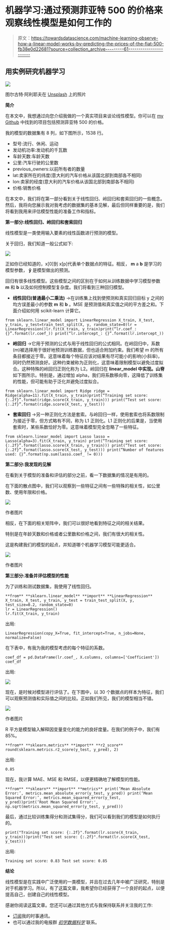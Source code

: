 # 机器学习:通过预测菲亚特 500 的价格来观察线性模型是如何工作的

> 原文：<https://towardsdatascience.com/machine-learning-observe-how-a-linear-model-works-by-predicting-the-prices-of-the-fiat-500-fb38e0d22681?source=collection_archive---------61----------------------->

## 用实例研究机器学习

![](img/44147f914a5d8e88dcf0b9051f9030c6.png)

图尔古特·阿利耶夫在 [Unsplash](https://unsplash.com/s/photos/fiat-500?utm_source=unsplash&utm_medium=referral&utm_content=creditCopyText) 上的照片

**简介**

在本文中，我想通过向您介绍我做的一个真实项目来谈论线性模型。你可以在 [my Github](https://github.com/moryba/Predicting-the-prices-of-Fiat-500-with-Linear-Regression) 中找到的项目包括预测菲亚特 500 的价格。

我的模型的数据集有 8 列，如下图所示，1538 行。

*   型号:流行、休闲、运动
*   发动机功率:发动机的千瓦数
*   车龄天数:车龄天数
*   公里:汽车行驶的公里数
*   previous_owners:以前所有者的数量
*   lat:卖家所在的纬度(意大利的汽车价格从该国北部到南部各不相同)
*   lon:卖家的经度(意大利的汽车价格从该国北部到南部各不相同)
*   价格:销售价格

在本文中，我们将在第一部分看到关于线性回归、岭回归和套索回归的一些概念。然后，我将向您展示我对我考虑的数据集的基本见解，最后但同样重要的是，我们将看到我用来评估模型性能的准备工作和指标。

**第一部分:线性回归、岭回归和套索回归**

线性模型是一类使用输入要素的线性函数进行预测的模型。

关于回归，我们知道一般公式如下:

![](img/17855312d45093f6416afb69dfa35c47.png)

正如你已经知道的，x[0]到 x[p]代表单个数据点的特征。相反， **m** a **b** 是学习的模型参数， **ŷ** 是模型做出的预测。

回归有很多线性模型。这些模型之间的区别在于如何从训练数据中学习模型参数 **m** 和 **b** 以及如何控制模型复杂度。我们将看到三种回归模型。

*   **线性回归(普通最小二乘法)** →在训练集上找到使预测和真实回归目标 y 之间的均方误差最小的参数 **m** 和 **b** 。MSE 是预测值和真实值之间的平方差之和。下面介绍如何用 scikit-learn 计算它。

```
from sklearn.linear_model import LinearRegression X_train, X_test, y_train, y_test=train_test_split(X, y, random_state=0)lr = LinearRegression()lr.fit(X_train, y_train)print(“lr.coef_: {}”.format(lr.coef_)) print(“lr.intercept_: {}”.format(lr.intercept_))
```

*   **岭回归** →它用于预测的公式与用于线性回归的公式相同。在岭回归中，系数(m)被选择用于很好地预测训练数据，但也适合附加约束。我们希望 m 的所有条目都接近于零。这意味着每个特征应该对结果有尽可能小的影响(小斜率)，同时仍然预测良好。这种约束被称为正则化，这意味着限制模型以避免过度拟合。这种特殊的岭回归正则化称为 L2。岭回归在 **linear_model 中实现。山脊**如下图所示。特别是，通过增加 alpha，我们将系数移向零，这降低了训练集的性能，但可能有助于泛化并避免过度拟合。

```
from sklearn.linear_model import Ridge ridge = Ridge(alpha=11).fit(X_train, y_train)print(“Training set score: {:.2f}”.format(ridge.score(X_train, y_train))) print(“Test set score: {:.2f}”.format(ridge.score(X_test, y_test)))
```

*   **套索回归** →另一种正则化方法是套索。与岭回归一样，使用套索也将系数限制为接近于零，但方式略有不同，称为 L1 正则化。L1 正则化的后果是，当使用套索时，某些系数恰好为零。这意味着模型完全忽略了一些特征。

```
from sklearn.linear_model import Lasso lasso = Lasso(alpha=3).fit(X_train, y_train) print(“Training set score: {:.2f}”.format(lasso.score(X_train, y_train))) print(“Test set score: {:.2f}”.format(lasso.score(X_test, y_test))) print(“Number of features used: {}”.format(np.sum(lasso.coef_ != 0)))
```

**第二部分:我发现的见解**

在看到关于模型的准备和评估的部分之前，看一下数据集的情况是有用的。

在下面的散点图中，我们可以观察到一些特征之间有一些特殊的相关性，如公里数、使用年限和价格。

![](img/9437eb861fbc5375723948834b04b940.png)

作者图片

相反，在下面的相关矩阵中，我们可以很好地看到特征之间的相关结果。

特别是在年龄天数和价格或者公里数和价格之间，我们有很大的相关性。

这是构建我们的模型的起点，并知道哪个机器学习模型可能更适合。

![](img/697f3ce13871616f2120a39a72043906.png)

作者图片

**第三部分:准备并评估模型的性能**

为了训练和测试数据集，我使用了线性回归。

```
**from** **sklearn.linear_model** **import** **LinearRegression**
X_train, X_test, y_train, y_test = train_test_split(X, y, test_size=0.2, random_state=0)
lr = LinearRegression()
lr.fit(X_train, y_train)
```

出局:

```
LinearRegression(copy_X=True, fit_intercept=True, n_jobs=None, normalize=False)
```

在下表中，有我为我的模型考虑的每个特征的系数。

```
coef_df = pd.DataFrame(lr.coef_, X.columns, columns=['Coefficient'])
coef_df
```

出局:

![](img/c202b1a65aeddbdd10da755d50788147.png)

现在，是时候对模型进行评估了。在下图中，以 30 个数据点的样本为特征，我们可以观察预测值和实际值之间的比较。正如我们所见，我们的模型相当不错。

![](img/be150a2b369e3dc3f8ede99d77e4d266.png)

作者图片

R 平方是模型输入解释因变量变化的能力的良好度量。在我们的例子中，我们有 85%。

```
**from** **sklearn.metrics** **import** **r2_score** round(sklearn.metrics.r2_score(y_test, y_pred), 2)
```

出局:

```
0.85
```

现在，我计算 MAE、MSE 和 RMSE，以便更精确地了解模型的性能。

```
**from** **sklearn** **import** **metrics** print(‘Mean Absolute Error:’, metrics.mean_absolute_error(y_test, y_pred)) print(‘Mean Squared Error:’, metrics.mean_squared_error(y_test, y_pred))print(‘Root Mean Squared Error:',
np.sqrt(metrics.mean_squared_error(y_test, y_pred)))
```

最后，通过比较训练集得分和测试集得分，我们可以看到我们的模型是如何执行的。

```
print("Training set score: {:.2f}".format(lr.score(X_train, y_train)))print("Test set score: {:.2f}".format(lr.score(X_test, y_test)))
```

出局:

```
Training set score: 0.83 Test set score: 0.85
```

**结论**

线性模型是在实践中广泛使用的一类模型，并且在过去几年中被广泛研究，特别是对于机器学习。所以，有了这篇文章，我希望你已经获得了一个良好的起点，以便提高自己，创建自己的线性模型。

感谢你阅读这篇文章。您还可以通过其他方式与我保持联系并关注我的工作:

*   [订阅](https://upscri.be/wxv1zi)我的时事通讯。
*   也可以通过我的电报群 [*初学数据科学*](https://t.me/DataScienceForBeginners) 联系。